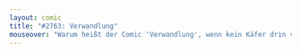 ```yaml
---
layout: comic
title: "#2763: Verwandlung"
mouseover: "Warum heißt der Comic 'Verwandlung', wenn kein Käfer drin vorkommt?"
---
```

